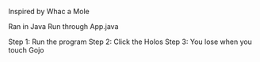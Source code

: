 Inspired by Whac a Mole

Ran in Java
Run through App.java

Step 1: Run the program
Step 2: Click the Holos
Step 3: You lose when you touch Gojo
